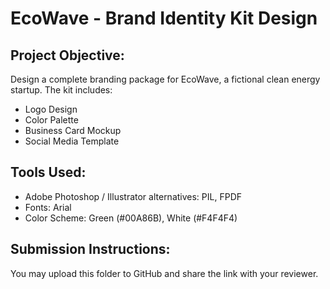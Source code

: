 # EcoWave - Brand Identity Kit Design

## Project Objective:
Design a complete branding package for EcoWave, a fictional clean energy startup. The kit includes:
- Logo Design
- Color Palette
- Business Card Mockup
- Social Media Template

## Tools Used:
- Adobe Photoshop / Illustrator alternatives: PIL, FPDF
- Fonts: Arial
- Color Scheme: Green (#00A86B), White (#F4F4F4)

## Submission Instructions:
You may upload this folder to GitHub and share the link with your reviewer.
